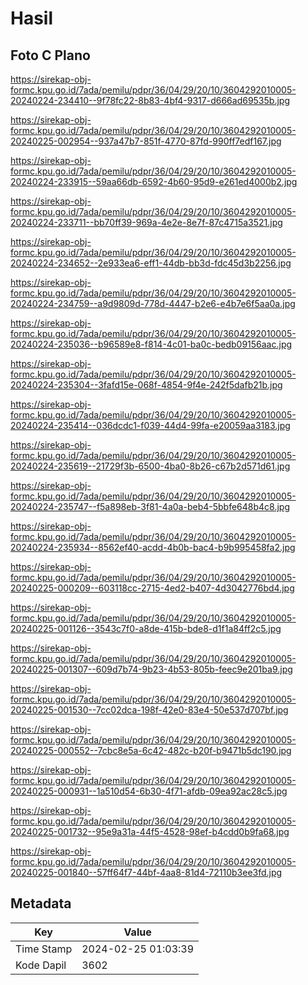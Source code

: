# Hasil

## Foto C Plano

https://sirekap-obj-formc.kpu.go.id/7ada/pemilu/pdpr/36/04/29/20/10/3604292010005-20240224-234410--9f78fc22-8b83-4bf4-9317-d666ad69535b.jpg

https://sirekap-obj-formc.kpu.go.id/7ada/pemilu/pdpr/36/04/29/20/10/3604292010005-20240225-002954--937a47b7-851f-4770-87fd-990ff7edf167.jpg

https://sirekap-obj-formc.kpu.go.id/7ada/pemilu/pdpr/36/04/29/20/10/3604292010005-20240224-233915--59aa66db-6592-4b60-95d9-e261ed4000b2.jpg

https://sirekap-obj-formc.kpu.go.id/7ada/pemilu/pdpr/36/04/29/20/10/3604292010005-20240224-233711--bb70ff39-969a-4e2e-8e7f-87c4715a3521.jpg

https://sirekap-obj-formc.kpu.go.id/7ada/pemilu/pdpr/36/04/29/20/10/3604292010005-20240224-234652--2e933ea6-eff1-44db-bb3d-fdc45d3b2256.jpg

https://sirekap-obj-formc.kpu.go.id/7ada/pemilu/pdpr/36/04/29/20/10/3604292010005-20240224-234759--a9d9809d-778d-4447-b2e6-e4b7e6f5aa0a.jpg

https://sirekap-obj-formc.kpu.go.id/7ada/pemilu/pdpr/36/04/29/20/10/3604292010005-20240224-235036--b96589e8-f814-4c01-ba0c-bedb09156aac.jpg

https://sirekap-obj-formc.kpu.go.id/7ada/pemilu/pdpr/36/04/29/20/10/3604292010005-20240224-235304--3fafd15e-068f-4854-9f4e-242f5dafb21b.jpg

https://sirekap-obj-formc.kpu.go.id/7ada/pemilu/pdpr/36/04/29/20/10/3604292010005-20240224-235414--036dcdc1-f039-44d4-99fa-e20059aa3183.jpg

https://sirekap-obj-formc.kpu.go.id/7ada/pemilu/pdpr/36/04/29/20/10/3604292010005-20240224-235619--21729f3b-6500-4ba0-8b26-c67b2d571d61.jpg

https://sirekap-obj-formc.kpu.go.id/7ada/pemilu/pdpr/36/04/29/20/10/3604292010005-20240224-235747--f5a898eb-3f81-4a0a-beb4-5bbfe648b4c8.jpg

https://sirekap-obj-formc.kpu.go.id/7ada/pemilu/pdpr/36/04/29/20/10/3604292010005-20240224-235934--8562ef40-acdd-4b0b-bac4-b9b995458fa2.jpg

https://sirekap-obj-formc.kpu.go.id/7ada/pemilu/pdpr/36/04/29/20/10/3604292010005-20240225-000209--603118cc-2715-4ed2-b407-4d3042776bd4.jpg

https://sirekap-obj-formc.kpu.go.id/7ada/pemilu/pdpr/36/04/29/20/10/3604292010005-20240225-001126--3543c7f0-a8de-415b-bde8-d1f1a84ff2c5.jpg

https://sirekap-obj-formc.kpu.go.id/7ada/pemilu/pdpr/36/04/29/20/10/3604292010005-20240225-001307--609d7b74-9b23-4b53-805b-feec9e201ba9.jpg

https://sirekap-obj-formc.kpu.go.id/7ada/pemilu/pdpr/36/04/29/20/10/3604292010005-20240225-001530--7cc02dca-198f-42e0-83e4-50e537d707bf.jpg

https://sirekap-obj-formc.kpu.go.id/7ada/pemilu/pdpr/36/04/29/20/10/3604292010005-20240225-000552--7cbc8e5a-6c42-482c-b20f-b9471b5dc190.jpg

https://sirekap-obj-formc.kpu.go.id/7ada/pemilu/pdpr/36/04/29/20/10/3604292010005-20240225-000931--1a510d54-6b30-4f71-afdb-09ea92ac28c5.jpg

https://sirekap-obj-formc.kpu.go.id/7ada/pemilu/pdpr/36/04/29/20/10/3604292010005-20240225-001732--95e9a31a-44f5-4528-98ef-b4cdd0b9fa68.jpg

https://sirekap-obj-formc.kpu.go.id/7ada/pemilu/pdpr/36/04/29/20/10/3604292010005-20240225-001840--57ff64f7-44bf-4aa8-81d4-72110b3ee3fd.jpg


## Metadata

| Key        | Value               |
| ---------- | ------------------- |
| Time Stamp | 2024-02-25 01:03:39 |
| Kode Dapil | 3602                |



